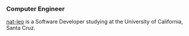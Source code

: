 ### Computer Engineer 

[nat-leo](https://github.com/nat-leo/nat-leo) is a Software Developer studying at the University of California, Santa Cruz. 
